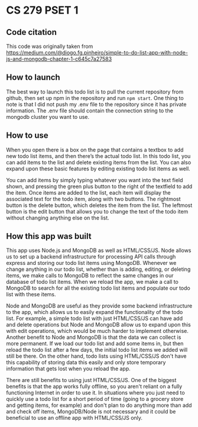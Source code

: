 # CS 279 PSET 1

## Code citation

This code was originally taken from https://medium.com/@diogo.fg.pinheiro/simple-to-do-list-app-with-node-js-and-mongodb-chapter-1-c645c7a27583

## How to launch

The best way to launch this todo list is to pull the current repository from github, then set up npm in the repository and run `npm start`. One thing to note is that I did not push my .env file to the repository since it has private information. The .env file should contain the connection string to the mongodb cluster you want to use.

## How to use
When you open there is a box on the page that contains a textbox to add new todo list items, and then there’s the actual todo list. In this todo list, you can add items to the list and delete existing items from the list. You can also expand upon these basic features by editing existing todo list items as well.

You can add items by simply typing whatever you want into the text field shown, and pressing the green plus button to the right of the textfield to add the item. Once items are added to the list, each item will display the associated text for the todo item, along with two buttons. The rightmost button is the delete button, which deletes the item from the list. The leftmost button is the edit button that allows you to change the text of the todo item without changing anything else on the list.

## How this app was built

This app uses Node.js and MongoDB as well as HTML/CSS/JS. Node allows us to set up a backend infrastructure for processing API calls through express and storing our todo list items using MongoDB. Whenever we change anything in our todo list, whether than is adding, editing, or deleting items, we make calls to MongoDB to reflect the same changes in our database of todo list items. When we reload the app, we make a call to MongoDB to search for all the existing todo list items and populate our todo list with these items. 

Node and MongoDB are useful as they provide some backend infrastructure to the app, which allows us to easily expand the functionality of the todo list. For example, a simple todo list with just HTML/CSS/JS can have add and delete operations but Node and MongoDB allow us to expand upon this with edit operations, which would be much harder to implement otherwise. Another benefit to Node and MongoDB is that the data we can collect is more permanent. If we load our todo list and add some items in, but then reload the todo list after a few days, the initial todo list items we added will still be there. On the other hand, todo lists using HTML/CSS/JS don't have this capability of storing data this easily and only store temporary information that gets lost when you reload the app.

There are still benefits to using just HTML/CSS/JS. One of the biggest benefits is that the app works fully offline, so you aren't reliant on a fully functioning Internet in order to use it. In situations where you just need to quickly use a todo list for a short period of time (going to a grocery store and getting items, for example) and don't plan to do anything more than add and check off items, MongoDB/Node is not necessary and it could be beneficial to use an offline app with HTML/CSS/JS only.